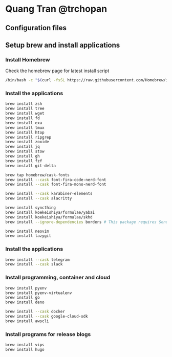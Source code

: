 # Quang Tran @trchopan

## Configuration files

## Setup brew and install applications

### Install Homebrew

Check the homebrew page for latest install script

```bash
/bin/bash -c "$(curl -fsSL https://raw.githubusercontent.com/Homebrew/install/HEAD/install.sh)"
```

### Install the applications

```bash
brew install zsh
brew install tree
brew install wget
brew install fd
brew install exa
brew install tmux
brew install htop
brew install ripgrep
brew install zoxide
brew install jq
brew install stow
brew install gh
brew install fzf
brew install git-delta

brew tap homebrew/cask-fonts
brew install --cask font-fira-code-nerd-font
brew install --cask font-fira-mono-nerd-font

brew install --cask karabiner-elements
brew install --cask alacritty

brew install syncthing
brew install koekeishiya/formulae/yabai
brew install koekeishiya/formulae/skhd
brew install --ignore-dependencies borders # This package requires Sonoma and up, but it should work fine on Ventura.

brew install neovim
brew install lazygit
```

### Install the applications

```bash
brew install --cask telegram
brew install --cask slack
```

### Install programming, container and cloud

```bash
brew install pyenv
brew install pyenv-virtualenv
brew install go
brew install deno

brew install --cask docker
brew install --cask google-cloud-sdk
brew install awscli
```

### Install programs for release blogs

```bash
brew install vips
brew install hugo
```
